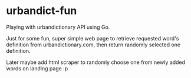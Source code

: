 # urbandict-fun
Playing with urbandictionary API using Go.

Just for some fun, super simple web page to retrieve requested word's definition from urbandictionary.com, then return randomly selected one definition.

Later maybe add html scraper to randomly choose one from newly added words on landing page :p
